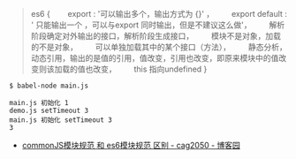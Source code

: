 > es6 {
　　export : '可以输出多个，输出方式为 {}' ，
　　export default : ' 只能输出一个 ，可以与export 同时输出，但是不建议这么做'，
　　解析阶段确定对外输出的接口，解析阶段生成接口，
　　模块不是对象，加载的不是对象，
　　可以单独加载其中的某个接口（方法），
　　静态分析，动态引用，输出的是值的引用，值改变，引用也改变，即原来模块中的值改变则该加载的值也改变，
　　this 指向undefined
}

```
$ babel-node main.js

main.js 初始化 1
demo.js setTimeout 3
main.js 初始化 setTimeout 3
3
```

- [commonJS模块规范 和 es6模块规范 区别 - cag2050 - 博客园](https://www.cnblogs.com/cag2050/p/7419258.html)